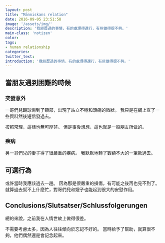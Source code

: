 ```yaml
---
layout: post
title: "Människans relation"
date: 2016-09-05 23:51:58
image: '/assets/img/'
description: '我經歷過的事情，有的處理得還行，有些做得很不夠。'
main-class: 'notizen'
color:
tags:
- human relationship
categories:
twitter_text:
introduction: '我經歷過的事情，有的處理得還行，有些做得很不夠。'
---
```


## 當朋友遇到困難的時候

### 突發意外
一哥們兒踢球傷到了頸部，出現了站立不穩和頭痛的徵狀。
我只是在網上查了一些資料然後短信發過去。

按照常理，這樣也無可厚非。
但是事後想想，這也就是一般朋友所做的。

### 疾病
另一哥們兒的妻子得了很嚴重的疾病。
我默默地轉了數額不大的一筆款過去。


## 可選行為
或許當時我應該過去一趟。
因為那是很嚴重的損傷，有可能之後再也見不到了。
就算過去幫不上什麼忙，對哥們兒和嫂子也能起到很大的安慰作用。

## Conclusions/Slutsatser/Schlussfolgerungen
總的來說，之前我在人情世故上做得很差。

不需要考慮太多，因為人往往傾向於忘記不好的。
當時給予了幫助，就算很不夠，他們偶然還是會記念起來。

